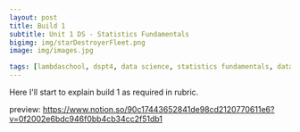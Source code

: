 ```yaml
---
layout: post
title: Build 1
subtitle: Unit 1 DS - Statistics Fundamentals
bigimg: img/starDestroyerFleet.png
image: img/images.jpg

tags: [lambdaschool, dspt4, data science, statistics fundamentals, data wrangling, linear algebra, build 1]
---
```



Here I'll start to explain build 1 as required in rubric.

preview: https://www.notion.so/90c17443652841de98cd2120770611e6?v=0f2002e6bdc946f0bb4cb34cc2f51db1

 

